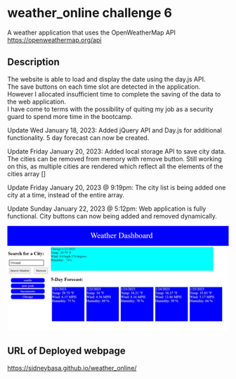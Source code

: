 # weather_online challenge 6
A weather application that uses the OpenWeatherMap API
https://openweathermap.org/api

## Description
The website is able to load and display the date using the day.js API. <br> The save buttons on each time slot are detected in the application. <br> However I allocated insufficient time to complete the saving of the data to the web application. <br>
I have come to terms with the possibility of quiting my job as a security guard to spend more time in the bootcamp. <br>

Update Wed January 18, 2023: Added jQuery API and Day.js for additional functionality. 5 day forecast can now be created.

Update Friday January 20, 2023: Added local storage API to save city data. The cities can be removed from memory with remove button.
Still working on this, as multiple cities are rendered which reflect all the elements of the cities array []

Update Friday January 20, 2023 @ 9:19pm: The city list is being added one city at a time, instead of the entire array.

Update Sunday January 22, 2023 @ 5:12pm: Web application is fully functional. City buttons can now being added and removed dynamically. 

![A screen shot of the partially functioning weather data website](/screenshot.jpg)

## URL of Deployed webpage
https://sidneybasa.github.io/weather_online/

